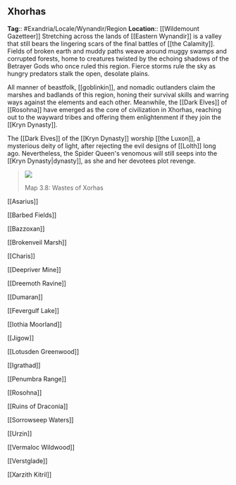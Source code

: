 ## Xhorhas
**Tag**:: #Exandria/Locale/Wynandir/Region
**Location**:: [[Wildemount Gazetteer]]
Stretching across the lands of [[Eastern Wynandir]] is a valley that still bears the lingering scars of the final battles of [[the Calamity]]. Fields of broken earth and muddy paths weave around muggy swamps and corrupted forests, home to creatures twisted by the echoing shadows of the Betrayer Gods who once ruled this region. Fierce storms rule the sky as hungry predators stalk the open, desolate plains.

All manner of beastfolk, [[goblinkin]], and nomadic outlanders claim the marshes and badlands of this region, honing their survival skills and warring ways against the elements and each other. Meanwhile, the [[Dark Elves]] of [[Rosohna]] have emerged as the core of civilization in Xhorhas, reaching out to the wayward tribes and offering them enlightenment if they join the [[Kryn Dynasty]].

The [[Dark Elves]] of the [[Kryn Dynasty]] worship [[the Luxon]], a mysterious deity of light, after rejecting the evil designs of [[Lolth]] long ago. Nevertheless, the Spider Queen's venomous will still seeps into the [[Kryn Dynasty|dynasty]], as she and her devotees plot revenge.

> ![](https://media.dndbeyond.com/compendium-images/egtw/yDOyqyOocErRgYJK/3.8-wastes-of-xhorhas.jpg)
> 
> Map 3.8: Wastes of Xorhas

[[Asarius]]

[[Barbed Fields]]

[[Bazzoxan]]

[[Brokenveil Marsh]]

[[Charis]]

[[Deepriver Mine]]

[[Dreemoth Ravine]]

[[Dumaran]]

[[Fevergulf Lake]]

[[Iothia Moorland]]

[[Jigow]]

[[Lotusden Greenwood]]

[[Igrathad]]

[[Penumbra Range]]

[[Rosohna]]

[[Ruins of Draconia]]

[[Sorrowseep Waters]]

[[Urzin]]

[[Vermaloc Wildwood]]

[[Verstglade]]

[[Xarzith Kitril]]